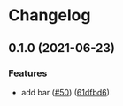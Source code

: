 # Changelog

## 0.1.0 (2021-06-23)


### Features

* add bar ([#50](https://www.github.com/noslouch/workflow-debug/issues/50)) ([61dfbd6](https://www.github.com/noslouch/workflow-debug/commit/61dfbd6992ba79cfa9d87f7f1d306cef1a521bab))
